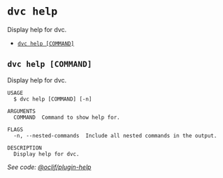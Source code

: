 `dvc help`
==========

Display help for dvc.

* [`dvc help [COMMAND]`](#dvc-help-command)

## `dvc help [COMMAND]`

Display help for dvc.

```
USAGE
  $ dvc help [COMMAND] [-n]

ARGUMENTS
  COMMAND  Command to show help for.

FLAGS
  -n, --nested-commands  Include all nested commands in the output.

DESCRIPTION
  Display help for dvc.
```

_See code: [@oclif/plugin-help](https://github.com/oclif/plugin-help/blob/v6.2.27/src/commands/help.ts)_
